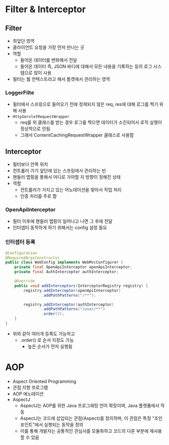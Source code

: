 # Filter & Interceptor

## Filter
- 최앞단 영역
- 클라이언트 요청을 가장 먼저 만나는 곳
- 역할
    - 들어온 데이터를 변화해서 전달
    - 들어온 데이터 즉, JSON 바디에 대해서 모든 내용을 기록하는 등의 로그 시스템으로 많이 사용
- 필터는 웹 컨텍스트라고 해서 톰캣에서 관리하는 영역

### LoggerFilte
- 필터에서 스프링으로 들어오기 전에 정제되지 않은 req, res에 대해 로그를 찍기 위해 사용
- `HttpServletRequestWrapper`
    - req를 위 클래스를 받는 경우 로그를 찍으면 데이터가 소진되어서 로직 실행이 정상적으로 안됨
    - 그래서 ContentCachingRequestWrapper 클래스로 사용함

## Interceptor
- 필터보다 안쪽 위치
- 컨트롤러 가기 앞단에 있는 스프링에서 관리하는 빈
- 핸들러 맵핑을 통해서 어디로 가야할 지 방향이 정해진 상태
- 역할
    - 컨트롤러가 가지고 있는 어노테이션을 찾아서 작업 처리
    - 인증 처리를 주로 함


### OpenApiInterceptor
- 필터 이후에 핸들러 맵핑이 일어나고 나면 그 후에 전달
- 인터셉터 동작하게 하기 위해서는 config 설정 필요

### 인터셉터 등록
```java
@Configuration
@RequiredArgsConstructor
public class WebConfig implements WebMvcConfigurer {
    private final OpenApiInterceptor openApiInterceptor;
    private final AuthInterceptor authInterceptor;

    @Override
    public void addInterceptors(InterceptorRegistry registry) {
        registry.addInterceptor(openApiInterceptor)
                .addPathPatterns("/**");

        registry.addInterceptor(authInterceptor)
                .addPathPatterns("/user/**")
                .order(2);
    }
}

```

- 위와 같이 여러개 등록도 가능하고
    - .order() 로 순서 지정도 가능
        - 높은 순서가 먼저 실행됨



# AOP
- Aspect Oriented Programming
- 관점 지향 프로그램
- AOP 애노테이션
- AspectJ
    - AspectJ는 AOP를 위한 Java 프로그래밍 언어 확장이며, Java 플랫폼에서 작동
    - AspectJ는 코드에 삽입되는 관점(Aspect)를 정의하며, 이 관점은 특정 "조인 포인트"에서 실행되는 동작을 정의
    - 이를 통해 개발자는 공통적인 관심사를 모듈화하고 코드의 다른 부분에 재사용할 수 있음
